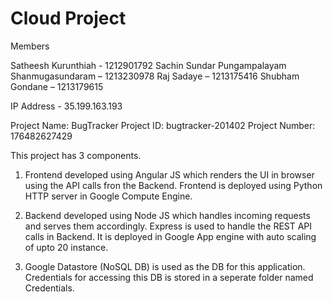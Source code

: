# Cloud Project

Members

Satheesh Kurunthiah - 1212901792
Sachin Sundar Pungampalayam Shanmugasundaram – 1213230978
Raj Sadaye – 1213175416
Shubham Gondane – 1213179615

IP Address - 35.199.163.193

Project Name: BugTracker
Project ID: bugtracker-201402
Project Number: 176482627429

This project has 3 components.

1. Frontend developed using Angular JS which renders the UI in browser using the API calls fron the Backend. Frontend is deployed using Python HTTP server in Google Compute Engine.

2. Backend developed using Node JS which handles incoming requests and serves them accordingly. Express is used to handle the REST API calls in Backend. It is deployed in Google App engine with auto scaling of upto 20 instance.

3. Google Datastore (NoSQL DB) is used as the DB for this application. Credentials for accessing this DB is stored in a seperate folder named Credentials. 
